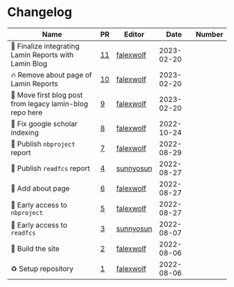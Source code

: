 # Changelog

<!-- prettier-ignore -->
Name | PR | Editor | Date | Number
--- | --- | --- | --- | ---
:memo: Finalize integrating Lamin Reports with Lamin Blog | [11](https://github.com/laminlabs/lamin-reports/pull/11) | [falexwolf](https://github.com/falexwolf) | 2023-02-20 |
🔥 Remove about page of Lamin Reports | [10](https://github.com/laminlabs/lamin-reports/pull/10) | [falexwolf](https://github.com/falexwolf) | 2023-02-20 |
🚚 Move first blog post from legacy lamin-blog repo here | [9](https://github.com/laminlabs/lamin-reports/pull/9) | [falexwolf](https://github.com/falexwolf) | 2023-02-20 |
🐛 Fix google scholar indexing | [8](https://github.com/laminlabs/lamin-reports/pull/8) | [falexwolf](https://github.com/falexwolf) | 2022-10-24 |
📝 Publish `nbproject` report | [7](https://github.com/laminlabs/lamin-reports/pull/7) | [falexwolf](https://github.com/falexwolf) | 2022-08-29 |
📝 Publish `readfcs` report | [4](https://github.com/laminlabs/lamin-reports/pull/4) | [sunnyosun](https://github.com/sunnyosun) | 2022-08-27 |
📝 Add about page | [6](https://github.com/laminlabs/lamin-reports/pull/6) | [falexwolf](https://github.com/falexwolf) | 2022-08-27 |
📝 Early access to `nbproject` | [5](https://github.com/laminlabs/lamin-reports/pull/5) | [falexwolf](https://github.com/falexwolf) | 2022-08-27 |
📝 Early access to `readfcs` | [3](https://github.com/laminlabs/lamin-reports/pull/3) | [sunnyosun](https://github.com/sunnyosun) | 2022-08-07 |
👷 Build the site | [2](https://github.com/laminlabs/lamin-reports/pull/2) | [falexwolf](https://github.com/falexwolf) | 2022-08-06 |
♻️ Setup repository | [1](https://github.com/laminlabs/lamin-reports/pull/1) | [falexwolf](https://github.com/falexwolf) | 2022-08-06 |
